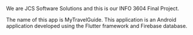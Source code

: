 We are JCS Software Solutions and this is our INFO 3604 Final Project.

The name of this app is MyTravelGuide.
This application is an Android application developed using the Flutter framework and Firebase database.
